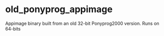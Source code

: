 # old_ponyprog_appimage
Appimage binary built from an old 32-bit Ponyprog2000 version. Runs on 64-bits
